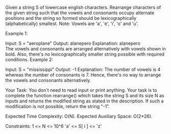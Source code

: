 Given a string S of lowercase english characters. Rearrange characters of the given string such that the vowels and consonants occupy alternate positions and the string so formed should be lexicographically (alphabetically) smallest. 
Note: Vowels are 'a', 'e', 'i', 'o' and 'u'. 

Example 1:

Input:
S = "aeroplane"
Output: alanepero
Explanation: alanepero  
The vowels and consonants are arranged 
alternatively with vowels shown in bold.
Also, there's no lexicographically smaller
string possible with required conditions.
Example 2:

Input: 
S = "mississippi"
Output: -1
Explanation: The number of vowels is 4 
whereas the number of consonants is 7.
Hence, there's no way to arrange the
vowels and consonants alternatively.

Your Task:
You don't need to read input or print anything. Your task is to complete the function rearrange() which takes the string S and its size N as inputs and returns the modified string as stated in the description. If such a modification is not possible, return the string "-1".


Expected Time Complexity: O(N).
Expected Auxiliary Space: O(2*26).



Constraints:
1 <= N <= 10^6
'a' <= S[ i ] <= 'z'